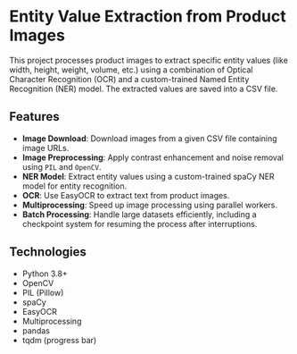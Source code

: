 # Entity Value Extraction from Product Images

This project processes product images to extract specific entity values (like width, height, weight, volume, etc.) using a combination of Optical Character Recognition (OCR) and a custom-trained Named Entity Recognition (NER) model. The extracted values are saved into a CSV file.

## Features

- **Image Download**: Download images from a given CSV file containing image URLs.
- **Image Preprocessing**: Apply contrast enhancement and noise removal using `PIL` and `OpenCV`.
- **NER Model**: Extract entity values using a custom-trained spaCy NER model for entity recognition.
- **OCR**: Use EasyOCR to extract text from product images.
- **Multiprocessing**: Speed up image processing using parallel workers.
- **Batch Processing**: Handle large datasets efficiently, including a checkpoint system for resuming the process after interruptions.

## Technologies

- Python 3.8+
- OpenCV
- PIL (Pillow)
- spaCy
- EasyOCR
- Multiprocessing
- pandas
- tqdm (progress bar)
